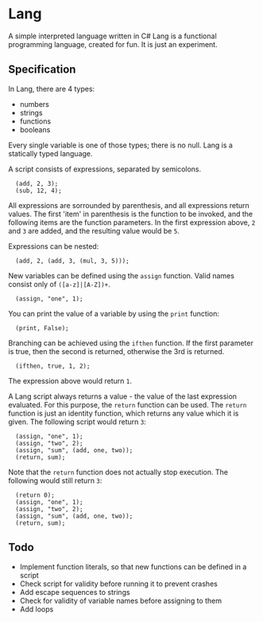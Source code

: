 Lang
====

A simple interpreted language written in C#
Lang is a functional programming language, created for fun. It is just an experiment.

Specification
-------------

In Lang, there are 4 types:
* numbers
* strings
* functions
* booleans

Every single variable is one of those types; there is no null. Lang is a statically typed language.

A script consists of expressions, separated by semicolons.

```
  (add, 2, 3);
  (sub, 12, 4);
```

All expressions are sorrounded by parenthesis, and all expressions return values. The first 'item' in parenthesis is the function to be invoked, and the following items are the function parameters. In the first expression above, `2` and `3` are added, and the resulting value would be `5`.

Expressions can be nested:

```
  (add, 2, (add, 3, (mul, 3, 5)));
```

New variables can be defined using the `assign` function. Valid names consist only of `([a-z]|[A-Z])+`.

```
  (assign, "one", 1);
```

You can print the value of a variable by using the `print` function:

```
  (print, False);
```
Branching can be achieved using the `ifthen` function. If the first parameter is true, then the second is returned, otherwise the 3rd is returned.

```
  (ifthen, true, 1, 2);
```

The expression above would return `1`.

A Lang script always returns a value - the value of the last expression evaluated. For this purpose, the `return` function can be used. The `return` function is just an identity function, which returns any value which it is given. The following script would return `3`:

```
  (assign, "one", 1);
  (assign, "two", 2);
  (assign, "sum", (add, one, two));
  (return, sum);
```

Note that the `return` function does not actually stop execution. The following would still return `3`:
```
  (return 0);
  (assign, "one", 1);
  (assign, "two", 2);
  (assign, "sum", (add, one, two));
  (return, sum);
```

Todo
----
* Implement function literals, so that new functions can be defined in a script
* Check script for validity before running it to prevent crashes
* Add escape sequences to strings
* Check for validity of variable names before assigning to them
* Add loops
